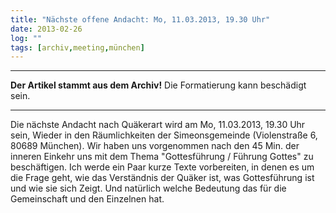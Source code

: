 ```yaml
---
title: "Nächste offene Andacht: Mo, 11.03.2013, 19.30 Uhr"
date: 2013-02-26
log: ""
tags: [archiv,meeting,münchen]
---
```

<hr><b>Der Artikel stammt aus dem Archiv!</b> Die Formatierung kann beschädigt sein.<hr>

<p>
Die nächste Andacht nach Quäkerart wird am Mo, 11.03.2013, 19.30 Uhr sein, Wieder in den Räumlichkeiten der Simeonsgemeinde (Violenstraße 6, 80689 München). Wir haben uns vorgenommen nach den 45 Min. der inneren Einkehr uns mit dem Thema "Gottesführung / Führung Gottes" zu beschäftigen. Ich werde ein Paar kurze Texte vorbereiten, in denen es um die Frage geht, wie das Verständnis der Quäker ist, was Gottesführung ist und wie sie sich Zeigt. Und natürlich welche Bedeutung das für die Gemeinschaft und den Einzelnen hat.
</p><!--break-->

